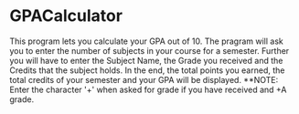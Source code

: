 # GPACalculator
This program lets you calculate your GPA out of 10.
The pragram will ask you to enter the number of subjects in your course for a semester.
Further you will have to enter the Subject Name, the Grade you received and the Credits that the subject holds.
In the end, the total points you earned, the total credits of your semester and your GPA will be displayed.
**NOTE: Enter the character '+' when asked for grade if you have received and +A grade.
